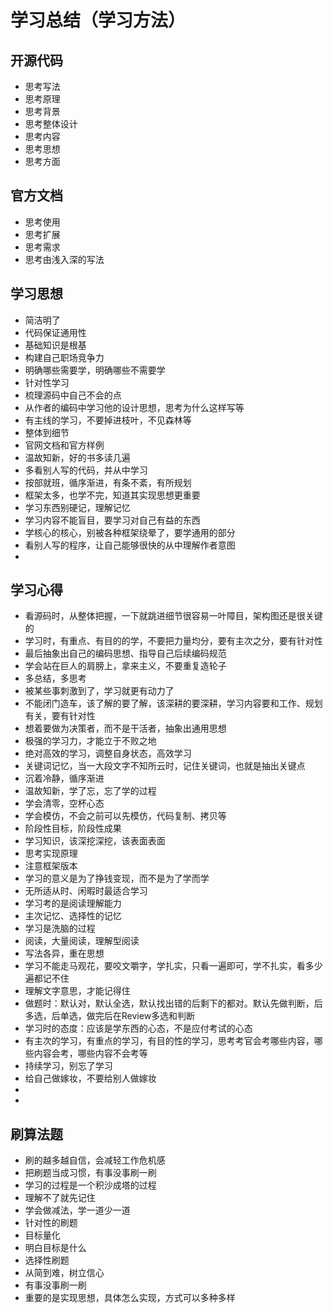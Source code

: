 # 学习总结（学习方法）

## 开源代码
* 思考写法
* 思考原理
* 思考背景
* 思考整体设计
* 思考内容
* 思考思想
* 思考方面

## 官方文档
* 思考使用
* 思考扩展
* 思考需求
* 思考由浅入深的写法

## 学习思想
* 简洁明了
* 代码保证通用性
* 基础知识是根基
* 构建自己职场竞争力
* 明确哪些需要学，明确哪些不需要学
* 针对性学习
* 梳理源码中自己不会的点
* 从作者的编码中学习他的设计思想，思考为什么这样写等
* 有主线的学习，不要掉进枝叶，不见森林等
* 整体到细节
* 官网文档和官方样例
* 温故知新，好的书多读几遍
* 多看别人写的代码，并从中学习
* 按部就班，循序渐进，有条不紊，有所规划
* 框架太多，也学不完，知道其实现思想更重要
* 学习东西别硬记，理解记忆
* 学习内容不能盲目，要学习对自己有益的东西
* 学核心的核心，别被各种框架绕晕了，要学通用的部分
* 看别人写的程序，让自己能够很快的从中理解作者意图
* 



## 学习心得
* 看源码时，从整体把握，一下就跳进细节很容易一叶障目，架构图还是很关键的
* 学习时，有重点、有目的的学，不要把力量均分，要有主次之分，要有针对性
* 最后抽象出自己的编码思想、指导自己后续编码规范
* 学会站在巨人的肩膀上，拿来主义，不要重复造轮子
* 多总结，多思考
* 被某些事刺激到了，学习就更有动力了
* 不能闭门造车，该了解的要了解，该深耕的要深耕，学习内容要和工作、规划有关，要有针对性
* 想着要做为决策者，而不是干活者，抽象出通用思想
* 极强的学习力，才能立于不败之地
* 绝对高效的学习，调整自身状态，高效学习
* 关键词记忆，当一大段文字不知所云时，记住关键词，也就是抽出关键点
* 沉着冷静，循序渐进
* 温故知新，学了忘，忘了学的过程
* 学会清零，空杯心态
* 学会模仿，不会之前可以先模仿，代码复制、拷贝等
* 阶段性目标，阶段性成果
* 学习知识，该深挖深挖，该表面表面
* 思考实现原理
* 注意框架版本
* 学习的意义是为了挣钱变现，而不是为了学而学
* 无所适从时、闲暇时最适合学习
* 学习考的是阅读理解能力
* 主次记忆、选择性的记忆
* 学习是洗脑的过程
* 阅读，大量阅读，理解型阅读
* 写法各异，重在思想
* 学习不能走马观花，要咬文嚼字，学扎实，只看一遍即可，学不扎实，看多少遍都记不住
* 理解文字意思，才能记得住
* 做题时：默认对，默认全选，默认找出错的后剩下的都对。默认先做判断，后多选，后单选，做完后在Review多选和判断
* 学习时的态度：应该是学东西的心态，不是应付考试的心态
* 有主次的学习，有重点的学习，有目的性的学习，思考考官会考哪些内容，哪些内容会考，哪些内容不会考等
* 持续学习，别忘了学习
* 给自己做嫁妆，不要给别人做嫁妆
* 
* 


## 刷算法题
* 刷的越多越自信，会减轻工作危机感
* 把刷题当成习惯，有事没事刷一刷
* 学习的过程是一个积沙成塔的过程
* 理解不了就先记住
* 学会做减法，学一道少一道
* 针对性的刷题
* 目标量化
* 明白目标是什么
* 选择性刷题
* 从简到难，树立信心
* 有事没事刷一刷
* 重要的是实现思想，具体怎么实现，方式可以多种多样








